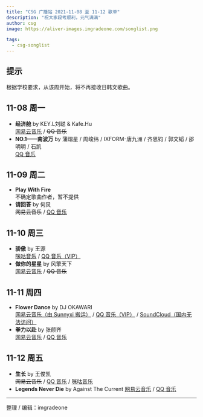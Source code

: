 ```yaml
---
title: "CSG 广播站 2021-11-08 至 11-12 歌单"
description: "祝大家段考顺利，元气满满"
author: csg
image: https://aliver-images.imgradeone.com/songlist.png

tags:
  - csg-songlist
---
```


## 提示
根据学校要求，从该周开始，将不再接收日韩文歌曲。

## 11-08 周一

- **经济舱** by KEY.L刘聪 & Kafe.Hu  
  [网易云音乐](https://music.163.com/song?id=1492049185) / ~~QQ 音乐~~
- **NO.1——南波万** by 蒲熠星 / 周峻纬 / IXFORM-唐九洲 / 齐思钧 / 郭文韬 / 邵明明 / 石凯  
  [QQ 音乐](https://y.qq.com/n/ryqq/songDetail/000NAyGB1azhLQ)

## 11-09 周二

- **Play With Fire**  
  不确定歌曲作者，暂不提供  
- **请回答** by 何炅  
  ~~网易云音乐~~ / [QQ 音乐](https://y.qq.com/n/ryqq/songDetail/002FqKxj4LeBtc)

## 11-10 周三

- **骄傲** by 王源  
  [咪咕音乐](https://music.migu.cn/v3/music/song/69906200022) / [QQ 音乐（VIP）](https://y.qq.com/n/ryqq/songDetail/003QMt9F3WhmXS)
- **做你的星星** by 风擎天下  
  [网易云音乐](https://music.163.com/song?id=1484163081) / ~~QQ 音乐~~

## 11-11 周四

- **Flower Dance** by DJ OKAWARI  
  [网易云音乐（由 Sunnyxi 搬运）](https://music.163.com/song?id=1860135779) / [QQ 音乐（VIP）](https://y.qq.com/n/ryqq/songDetail/003AepR40yJdm8) / [SoundCloud（国内无法访问）](https://soundcloud.com/djokawari/flower-dance)
- **拳力以赴** by 张颜齐  
  [网易云音乐](https://music.163.com/song?id=1875908742) / [QQ 音乐](https://y.qq.com/n/ryqq/songDetail/0020ovFd1NlclY)

## 11-12 周五

- **生长** by 王俊凯  
  ~~网易云音乐~~ / [QQ 音乐](https://y.qq.com/n/ryqq/songDetail/001b27bh1na0hB) / [咪咕音乐](https://music.migu.cn/v3/music/song/69909900051)
- **Legends Never Die** by Against The Current
  [网易云音乐](https://music.163.com/song?id=506196018) / [QQ 音乐](https://y.qq.com/n/ryqq/songDetail/00394z9S2ciPAD)

---

整理 / 编辑：imgradeone
